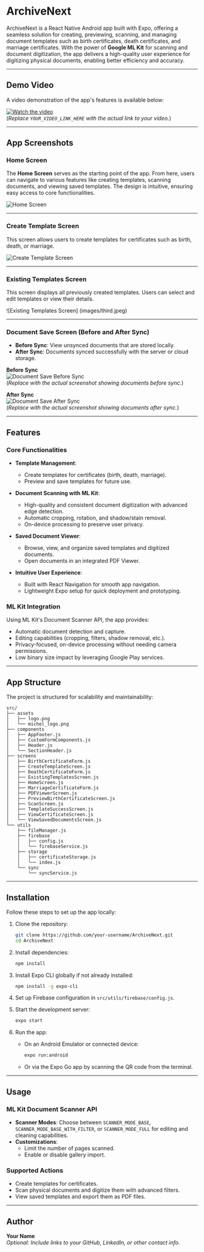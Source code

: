 # ArchiveNext

ArchiveNext is a React Native Android app built with Expo, offering a seamless solution for creating, previewing, scanning, and managing document templates such as birth certificates, death certificates, and marriage certificates. With the power of **Google ML Kit** for scanning and document digitization, the app delivers a high-quality user experience for digitizing physical documents, enabling better efficiency and accuracy.

---

## Demo Video

A video demonstration of the app's features is available below:

[![Watch the video](https://via.placeholder.com/728x90.png?text=Click+to+Watch+the+Demo)](YOUR_VIDEO_LINK_HERE)  
(*Replace `YOUR_VIDEO_LINK_HERE` with the actual link to your video.*)

---

## App Screenshots

### Home Screen  
The **Home Screen** serves as the starting point of the app. From here, users can navigate to various features like creating templates, scanning documents, and viewing saved templates. The design is intuitive, ensuring easy access to core functionalities.

![Home Screen](images/first.jpeg)

---

### Create Template Screen  
This screen allows users to create templates for certificates such as birth, death, or marriage.  

![Create Template Screen](images/second.jpeg)  

---

### Existing Templates Screen  
This screen displays all previously created templates. Users can select and edit templates or view their details.  

![Existing Templates Screen] (images/third.jpeg)


---

### Document Save Screen (Before and After Sync)  
- **Before Sync**: View unsynced documents that are stored locally.  
- **After Sync**: Documents synced successfully with the server or cloud storage.  

**Before Sync**  
![Document Save Before Sync](https://via.placeholder.com/400x800.png?text=Document+Save+Before+Sync)  
(*Replace with the actual screenshot showing documents before sync.*)  

**After Sync**  
![Document Save After Sync](https://via.placeholder.com/400x800.png?text=Document+Save+After+Sync)  
(*Replace with the actual screenshot showing documents after sync.*)

---

## Features

### Core Functionalities
- **Template Management**:  
  - Create templates for certificates (birth, death, marriage).
  - Preview and save templates for future use.
  
- **Document Scanning with ML Kit**:  
  - High-quality and consistent document digitization with advanced edge detection.
  - Automatic cropping, rotation, and shadow/stain removal.
  - On-device processing to preserve user privacy.

- **Saved Document Viewer**:  
  - Browse, view, and organize saved templates and digitized documents.
  - Open documents in an integrated PDF Viewer.

- **Intuitive User Experience**:  
  - Built with React Navigation for smooth app navigation.
  - Lightweight Expo setup for quick deployment and prototyping.

### ML Kit Integration
Using ML Kit's Document Scanner API, the app provides:
- Automatic document detection and capture.
- Editing capabilities (cropping, filters, shadow removal, etc.).
- Privacy-focused, on-device processing without needing camera permissions.
- Low binary size impact by leveraging Google Play services.

---

## App Structure

The project is structured for scalability and maintainability:

```
src/
├── assets
│   ├── logo.png
│   └── michel_logo.png
├── components
│   ├── AppFooter.js
│   ├── CustomFormComponents.js
│   ├── Header.js
│   └── SectionHeader.js
├── screens
│   ├── BirthCertificateForm.js
│   ├── CreateTemplateScreen.js
│   ├── DeathCertificateForm.js
│   ├── ExistingTemplatesScreen.js
│   ├── HomeScreen.js
│   ├── MarriageCertificateForm.js
│   ├── PDFViewerScreen.js
│   ├── PreviewBirthCertificateScreen.js
│   ├── ScanScreen.js
│   ├── TemplateSuccessScreen.js
│   ├── ViewCertificateScreen.js
│   └── ViewSavedDocumentsScreen.js
└── utils
    ├── fileManager.js
    ├── firebase
    │   ├── config.js
    │   └── firebaseService.js
    ├── storage
    │   ├── certificateStorage.js
    │   └── index.js
    └── sync
        └── syncService.js
```

---

## Installation

Follow these steps to set up the app locally:

1. Clone the repository:
   ```bash
   git clone https://github.com/your-username/ArchiveNext.git
   cd ArchiveNext
   ```

2. Install dependencies:
   ```bash
   npm install
   ```

3. Install Expo CLI globally if not already installed:
   ```bash
   npm install -g expo-cli
   ```

4. Set up Firebase configuration in `src/utils/firebase/config.js`.

5. Start the development server:
   ```bash
   expo start
   ```

6. Run the app:
   - On an Android Emulator or connected device:
     ```bash
     expo run:android
     ```
   - Or via the Expo Go app by scanning the QR code from the terminal.

---

## Usage

### ML Kit Document Scanner API
- **Scanner Modes**: Choose between `SCANNER_MODE_BASE`, `SCANNER_MODE_BASE_WITH_FILTER`, or `SCANNER_MODE_FULL` for editing and cleaning capabilities.
- **Customizations**:  
  - Limit the number of pages scanned.  
  - Enable or disable gallery import.  

### Supported Actions
- Create templates for certificates.
- Scan physical documents and digitize them with advanced filters.
- View saved templates and export them as PDF files.

---


## Author

**Your Name**  
*Optional: Include links to your GitHub, LinkedIn, or other contact info.*

